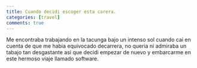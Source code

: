 ```yaml
---
title: Cuando decidi escoger esta carera.
categories: [travel]
comments: true
---
```


 Me encontraba trabajando en la tacunga bajo un intenso sol cuando cai en cuenta de que me habia equivocado decarrera, no queria ni admiraba un tabajo tan desgastante asi que decidi empezar de nuevo y embarcarme en este hermoso viaje llamado software.
